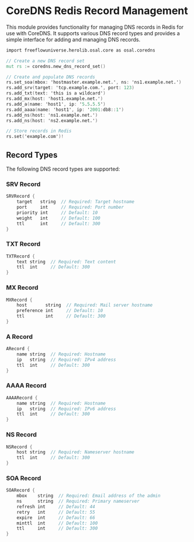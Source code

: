 # CoreDNS Redis Record Management

This module provides functionality for managing DNS records in Redis for use with CoreDNS. It supports various DNS record types and provides a simple interface for adding and managing DNS records.

```v
import freeflowuniverse.herolib.osal.core as osal.coredns

// Create a new DNS record set
mut rs := coredns.new_dns_record_set()

// Create and populate DNS records
rs.set_soa(mbox: 'hostmaster.example.net.', ns: 'ns1.example.net.')
rs.add_srv(target: 'tcp.example.com.', port: 123)
rs.add_txt(text: 'this is a wildcard')
rs.add_mx(host: 'host1.example.net.')
rs.add_a(name: 'host1', ip: '5.5.5.5')
rs.add_aaaa(name: 'host1', ip: '2001:db8::1')
rs.add_ns(host: 'ns1.example.net.')
rs.add_ns(host: 'ns2.example.net.')

// Store records in Redis
rs.set('example.com')!
```


## Record Types

The following DNS record types are supported:

### SRV Record
```v
SRVRecord {
    target   string  // Required: Target hostname
    port     int     // Required: Port number
    priority int     // Default: 10
    weight   int     // Default: 100
    ttl      int     // Default: 300
}
```

### TXT Record
```v
TXTRecord {
    text string  // Required: Text content
    ttl  int     // Default: 300
}
```

### MX Record
```v
MXRecord {
    host       string  // Required: Mail server hostname
    preference int     // Default: 10
    ttl        int     // Default: 300
}
```

### A Record
```v
ARecord {
    name string  // Required: Hostname
    ip   string  // Required: IPv4 address
    ttl  int     // Default: 300
}
```

### AAAA Record
```v
AAAARecord {
    name string  // Required: Hostname
    ip   string  // Required: IPv6 address
    ttl  int     // Default: 300
}
```

### NS Record
```v
NSRecord {
    host string  // Required: Nameserver hostname
    ttl  int     // Default: 300
}
```

### SOA Record
```v
SOARecord {
    mbox    string  // Required: Email address of the admin
    ns      string  // Required: Primary nameserver
    refresh int     // Default: 44
    retry   int     // Default: 55
    expire  int     // Default: 66
    minttl  int     // Default: 100
    ttl     int     // Default: 300
}
```
